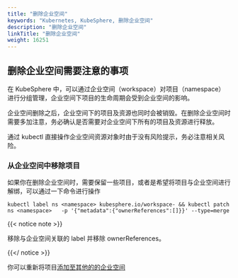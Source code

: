 ```yaml
---
title: "删除企业空间"
keywords: "Kubernetes, KubeSphere, 删除企业空间"
description: "删除企业空间"
linkTitle: "删除企业空间"
weight: 16251
---
```


## 删除企业空间需要注意的事项

在 KubeSphere 中，可以通过企业空间（workspace）对项目（namespace）进行分组管理，企业空间下项目的生命周期会受到企业空间的影响。

企业空间删除之后，企业空间下的项目及资源也同时会被销毁。在删除企业空间时需要多加注意，务必确认是否需要对企业空间下所有的项目及资源进行释放。

通过 kubectl 直接操作企业空间资源对象时由于没有风险提示，务必注意相关风险。

### 从企业空间中移除项目

如果你在删除企业空间时，需要保留一些项目，或者是希望将项目与企业空间进行解绑，可以通过一下命令进行操作

```
kubectl label ns <namespace> kubesphere.io/workspace- && kubectl patch ns <namespace>   -p '{"metadata":{"ownerReferences":[]}}' --type=merge
```

{{< notice note >}}

移除与企业空间关联的 label 并移除 ownerReferences。

{{</ notice >}}

你可以重新将项目[添加至其他的的企业空间](../../access-control/add-kubernetes-namespace-to-kubesphere-workspace/#添加命名空间至-kubesphere-企业空间)